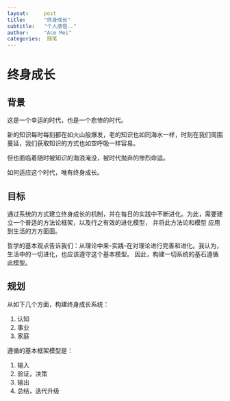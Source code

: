 ```yaml
---
layout:     post
title:      "终身成长"
subtitle:   "个人感悟.."
author:     "Ace Mei"
categories:  随笔
---
```



# 终身成长

## 背景
       
 这是一个幸运的时代，也是一个悲惨的时代。
 
 新的知识每时每刻都在如火山般爆发，老的知识也如同海水一样，时刻在我们周围蔓延，我们获取知识的方式也如空呼吸一样容易。
 
 但也面临着随时被知识的海浪淹没，被时代抛弃的惨烈命运。
 
 如何适应这个时代，唯有终身成长。

## 目标

   通过系统的方式建立终身成长的机制，并在每日的实践中不断进化。为此，需要建立一个普适的方法论框架，以及行之有效的进化模型，
并将此方法论和模型 应用到生活的方方面面。
 
哲学的基本观点告诉我们：从理论中来-实践-在对理论进行完善和进化。我认为，生活中的一切进化，也应该遵守这个基本模型。
因此，构建一切系统的基石遵循此模型。

##  规划

 从如下几个方面，构建终身成长系统：
 
 1.   认知
 2.  事业
 3.  家庭


遵循的基本框架模型是：

  1.   输入
  2.  验证，决策
  3.  输出
  4. 总结，迭代升级
